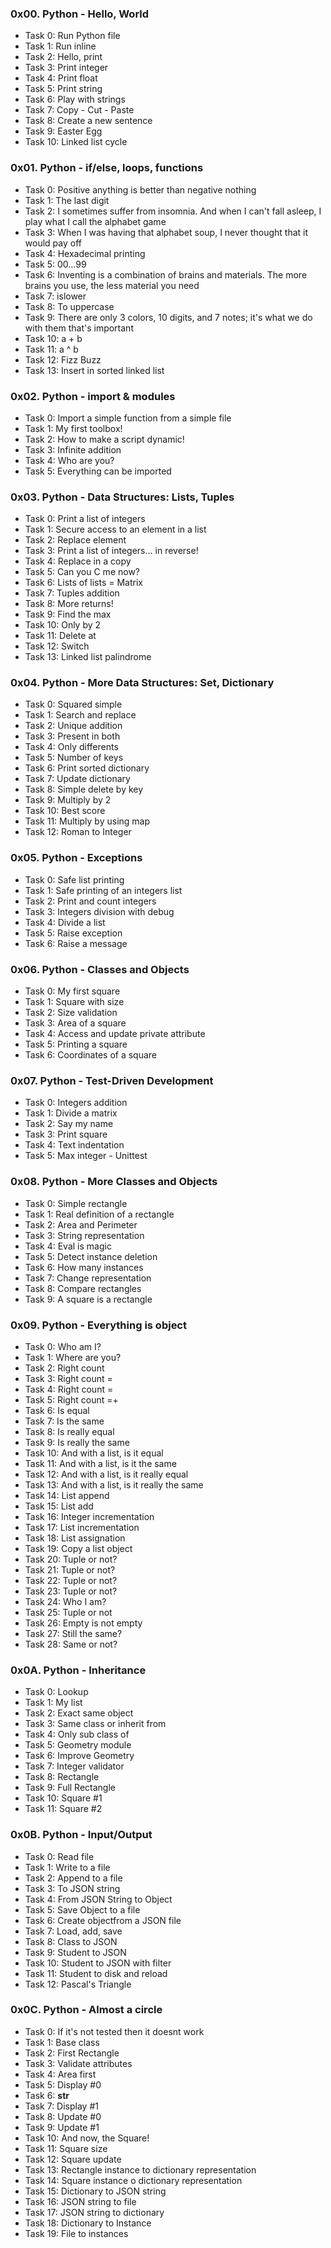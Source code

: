 ### 0x00. Python - Hello, World
* Task 0: Run Python file
* Task 1: Run inline
* Task 2: Hello, print
* Task 3: Print integer
* Task 4: Print float
* Task 5: Print string
* Task 6: Play with strings
* Task 7: Copy - Cut - Paste
* Task 8: Create a new sentence
* Task 9: Easter Egg
* Task 10: Linked list cycle


### 0x01. Python - if/else, loops, functions
* Task 0: Positive anything is better than negative nothing
* Task 1: The last digit
* Task 2: I sometimes suffer from insomnia. And when I can't fall asleep, I play what I call the alphabet game
* Task 3: When I was having that alphabet soup, I never thought that it would pay off
* Task 4: Hexadecimal printing
* Task 5: 00...99
* Task 6: Inventing is a combination of brains and materials. The more brains you use, the less material you need
* Task 7: islower
* Task 8: To uppercase
* Task 9: There are only 3 colors, 10 digits, and 7 notes; it's what we do with them that's important
* Task 10: a + b
* Task 11: a ^ b
* Task 12: Fizz Buzz
* Task 13: Insert in sorted linked list


### 0x02. Python - import & modules
* Task 0: Import a simple function from a simple file
* Task 1: My first toolbox!
* Task 2: How to make a script dynamic!
* Task 3: Infinite addition
* Task 4: Who are you?
* Task 5: Everything can be imported


### 0x03. Python - Data Structures: Lists, Tuples
* Task 0: Print a list of integers
* Task 1: Secure access to an element in a list
* Task 2: Replace element
* Task 3: Print a list of integers... in reverse!
* Task 4: Replace in a copy
* Task 5: Can you C me now?
* Task 6: Lists of lists = Matrix
* Task 7: Tuples addition
* Task 8: More returns!
* Task 9: Find the max
* Task 10: Only by 2
* Task 11: Delete at
* Task 12: Switch
* Task 13: Linked list palindrome


### 0x04. Python - More Data Structures: Set, Dictionary
* Task 0: Squared simple
* Task 1: Search and replace
* Task 2: Unique addition
* Task 3: Present in both
* Task 4: Only differents
* Task 5: Number of keys
* Task 6: Print sorted dictionary
* Task 7: Update dictionary
* Task 8: Simple delete by key
* Task 9: Multiply by 2
* Task 10: Best score
* Task 11: Multiply by using map
* Task 12: Roman to Integer

### 0x05. Python - Exceptions
* Task 0: Safe list printing
* Task 1: Safe printing of an integers list
* Task 2: Print and count integers
* Task 3: Integers division with debug
* Task 4: Divide a list
* Task 5: Raise exception
* Task 6: Raise a message

### 0x06. Python - Classes and Objects
* Task 0: My first square
* Task 1: Square with size
* Task 2: Size validation
* Task 3: Area of a square
* Task 4: Access and update private attribute
* Task 5: Printing a square
* Task 6: Coordinates of a square

### 0x07. Python - Test-Driven Development
* Task 0: Integers addition
* Task 1: Divide a matrix
* Task 2: Say my name
* Task 3: Print square
* Task 4: Text indentation
* Task 5: Max integer - Unittest

### 0x08. Python - More Classes and Objects
* Task 0: Simple rectangle
* Task 1: Real definition of a rectangle
* Task 2: Area and Perimeter
* Task 3: String representation
* Task 4: Eval is magic
* Task 5: Detect instance deletion
* Task 6: How many instances
* Task 7: Change representation
* Task 8: Compare rectangles
* Task 9: A square is a rectangle

### 0x09. Python - Everything is object
* Task 0: Who am I?
* Task 1: Where are you?
* Task 2: Right count
* Task 3: Right count =
* Task 4: Right count =
* Task 5: Right count =+
* Task 6: Is equal
* Task 7: Is the same 
* Task 8: Is really equal
* Task 9: Is really the same
* Task 10: And with a list, is it equal
* Task 11: And with a list, is it the same
* Task 12: And with a list, is it really equal
* Task 13: And with a list, is it really the same
* Task 14: List append
* Task 15: List add
* Task 16: Integer incrementation
* Task 17: List incrementation
* Task 18: List assignation
* Task 19: Copy a list object
* Task 20: Tuple or not?
* Task 21: Tuple or not?
* Task 22: Tuple or not?
* Task 23: Tuple or not?
* Task 24: Who I am?
* Task 25: Tuple or not
* Task 26: Empty is not empty
* Task 27: Still the same?
* Task 28: Same or not?

### 0x0A. Python - Inheritance
* Task 0: Lookup
* Task 1: My list
* Task 2: Exact same object
* Task 3: Same class or inherit from
* Task 4: Only sub class of
* Task 5: Geometry module 
* Task 6: Improve Geometry
* Task 7: Integer validator 
* Task 8: Rectangle
* Task 9: Full Rectangle
* Task 10: Square #1
* Task 11: Square #2

### 0x0B. Python - Input/Output
* Task 0: Read file
* Task 1: Write to a file
* Task 2: Append to a file
* Task 3: To JSON string
* Task 4: From JSON String to Object
* Task 5: Save Object to a file
* Task 6: Create objectfrom a JSON file
* Task 7: Load, add, save
* Task 8: Class to JSON
* Task 9: Student to JSON
* Task 10: Student to JSON with filter
* Task 11: Student to disk and reload
* Task 12: Pascal's Triangle

### 0x0C. Python - Almost a circle
* Task 0: If it's not tested then it doesnt work
* Task 1: Base class
* Task 2: First Rectangle
* Task 3: Validate attributes
* Task 4: Area first
* Task 5: Display #0
* Task 6: __str__
* Task 7: Display #1
* Task 8: Update #0
* Task 9: Update #1
* Task 10: And now, the Square!
* Task 11: Square size
* Task 12: Square update
* Task 13: Rectangle instance to dictionary representation
* Task 14: Square instance o dictionary representation
* Task 15: Dictionary to JSON string
* Task 16: JSON string to file
* Task 17: JSON string to dictionary
* Task 18: Dictionary to Instance
* Task 19: File to instances
